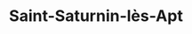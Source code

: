 ---
title: Saint-Saturnin-lès-Apt
url: /saint-saturnin-les-apt/
latitude: 43.914
longitude: 5.391
---